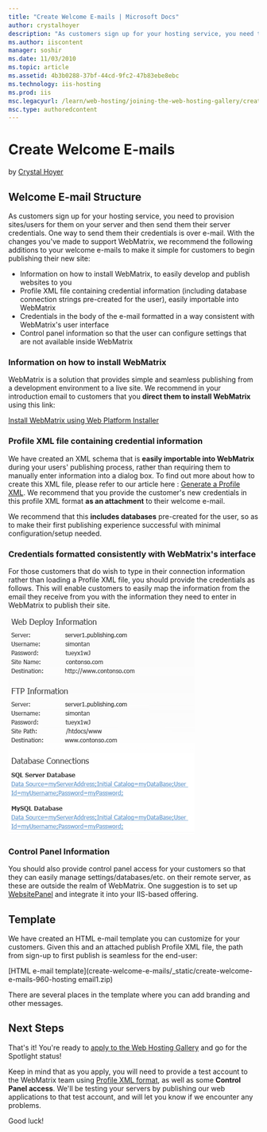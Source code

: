 ```yaml
---
title: "Create Welcome E-mails | Microsoft Docs"
author: crystalhoyer
description: "As customers sign up for your hosting service, you need to provision sites/users for them on your server and then send them their server credentials. One way..."
ms.author: iiscontent
manager: soshir
ms.date: 11/03/2010
ms.topic: article
ms.assetid: 4b3b0288-37bf-44cd-9fc2-47b83ebe8ebc
ms.technology: iis-hosting
ms.prod: iis
msc.legacyurl: /learn/web-hosting/joining-the-web-hosting-gallery/create-welcome-e-mails
msc.type: authoredcontent
---
```

Create Welcome E-mails
====================
by [Crystal Hoyer](https://github.com/crystalhoyer)

## Welcome E-mail Structure

As customers sign up for your hosting service, you need to provision sites/users for them on your server and then send them their server credentials. One way to send them their credentials is over e-mail. With the changes you've made to support WebMatrix, we recommend the following additions to your welcome e-mails to make it simple for customers to begin publishing their new site:

- Information on how to install WebMatrix, to easily develop and publish websites to you
- Profile XML file containing credential information (including database connection strings pre-created for the user), easily importable into WebMatrix
- Credentials in the body of the e-mail formatted in a way consistent with WebMatrix's user interface
- Control panel information so that the user can configure settings that are not available inside WebMatrix

### Information on how to install WebMatrix

WebMatrix is a solution that provides simple and seamless publishing from a development environment to a live site. We recommend in your introduction email to customers that you **direct them to install WebMatrix** using this link:

[Install WebMatrix using Web Platform Installer](https://www.microsoft.com/web/gallery/install.aspx?appid=WebMatrix)

### Profile XML file containing credential information

We have created an XML schema that is **easily importable into WebMatrix** during your users' publishing process, rather than requiring them to manually enter information into a dialog box. To find out more about how to create this XML file, please refer to our article here : [Generate a Profile XML](generate-a-profile-xml-file.md). We recommend that you provide the customer's new credentials in this profile XML format **as an attachment** to their welcome e-mail.

We recommend that this **includes databases** pre-created for the user, so as to make their first publishing experience successful with minimal configuration/setup needed.

### Credentials formatted consistently with WebMatrix's interface

For those customers that do wish to type in their connection information rather than loading a Profile XML file, you should provide the credentials as follows. This will enable customers to easily map the information from the email they receive from you with the information they need to enter in WebMatrix to publish their site.

[![](create-welcome-e-mails/_static/image2.png)](create-welcome-e-mails/_static/image1.png)

### Control Panel Information

You should also provide control panel access for your customers so that they can easily manage settings/databases/etc. on their remote server, as these are outside the realm of WebMatrix. One suggestion is to set up [WebsitePanel](http://www.websitepanel.net/ "WebsitePanel") and integrate it into your IIS-based offering.

## Template

We have created an HTML e-mail template you can customize for your customers. Given this and an attached publish Profile XML file, the path from sign-up to first publish is seamless for the end-user:

[HTML e-mail template](create-welcome-e-mails/_static/create-welcome-e-mails-960-hosting email1.zip)

There are several places in the template where you can add branding and other messages.


## Next Steps

That's it! You're ready to [apply to the Web Hosting Gallery](https://www.microsoft.com/web/hosting/hostingprovider/register "Apply to join the Web Hosting Gallery") and go for the Spotlight status!

Keep in mind that as you apply, you will need to provide a test account to the WebMatrix team using [Profile XML format](generate-a-profile-xml-file.md "Generating a Profile XML file"), as well as some **Control Panel access**. We'll be testing your servers by publishing our web applications to that test account, and will let you know if we encounter any problems.

Good luck!